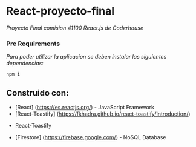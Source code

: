 # React-proyecto-final

_Proyecto Final comision 41100 React.js de Coderhouse_

### Pre Requirements
_Para poder utilizar la aplicacion se deben instalar las siguientes dependencias:_

```
npm i 

```
## Construido con:

* [React] (https://es.reactjs.org/) - JavaScript Framework
* [React-Toastify] (https://fkhadra.github.io/react-toastify/Introduction/)
- React-Toastify
* [Firestore] (https://firebase.google.com/) - NoSQL Database